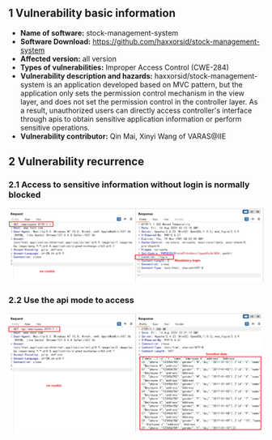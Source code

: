 ## 1 Vulnerability basic information

+ **Name of software:** stock-management-system
+ **Software Download:** https://github.com/haxxorsid/stock-management-system
+ **Affected version:** all version
+ **Types of vulnerabilities:** Improper Access Control (CWE-284)
+ **Vulnerability description and hazards:** haxxorsid/stock-management-system is an application developed based on MVC pattern, but the application only sets the permission control mechanism in the view layer, and does not set the permission control in the controller layer. As a result, unauthorized users can directly access controller's interface through apis to obtain sensitive application information or perform sensitive operations.
+ **Vulnerability contributor:** Qin Mai, Xinyi Wang of VARAS@IIE

## 2 Vulnerability recurrence

### 2.1 Access to sensitive information without login is normally blocked
![2.1](./img/ac_1.png)

### 2.2 Use the api mode to access
![2.2](./img/ac_2.png)
